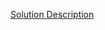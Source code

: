 [Solution Description](https://www.hackerrank.com/challenges/java-anagrams/problem?isFullScreen=true)
